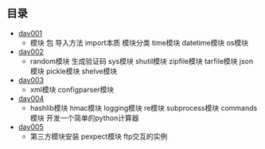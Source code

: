 ## 目录 ##
- [day001](https://github.com/liuxingrichu/python_lesson_notes/blob/master/modules/day001.md)
	- 模块 包 导入方法 import本质 模块分类 time模块 datetime模块 os模块
- [day002](https://github.com/liuxingrichu/python_lesson_notes/blob/master/modules/day002.md)
	- random模块 生成验证码 sys模块 shutil模块 zipfile模块 tarfile模块 json模块 pickle模块 shelve模块
- [day003](https://github.com/liuxingrichu/python_lesson_notes/blob/master/modules/day003.md)
	- xml模块 configparser模块
- [day004](https://github.com/liuxingrichu/python_lesson_notes/blob/master/modules/day004.md)
	- hashlib模块 hmac模块 logging模块 re模块 subprocess模块 commands模块 开发一个简单的python计算器
- [day005](https://github.com/liuxingrichu/python_lesson_notes/blob/master/modules/day005.md)
	- 第三方模块安装 pexpect模块 ftp交互的实例 